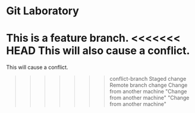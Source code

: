 # Git Laboratory
This is a feature branch.
<<<<<<< HEAD
This will also cause a conflict.
=======
This will cause a conflict.
>>>>>>> conflict-branch
Staged change
Remote branch change
C h a n g e   f r o m   a n o t h e r   m a c h i n e  
 "Change from another machine" 
"Change from another machine" 

